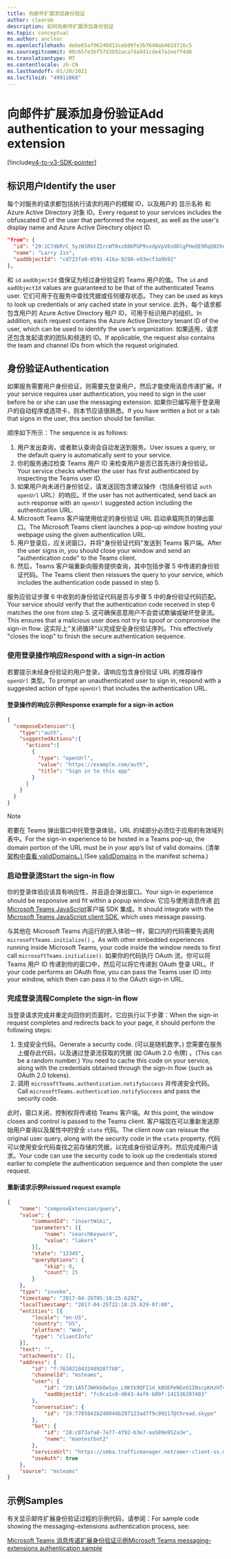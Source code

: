 ```yaml
---
title: 向邮件扩展添加身份验证
author: clearab
description: 如何向邮件扩展添加身份验证
ms.topic: conceptual
ms.author: anclear
ms.openlocfilehash: 4ebe65af06240d13ceb99fe3b7640ab402d716c5
ms.sourcegitcommit: 00c657e3bf57d3b92aca7da941cde47a2eeff4d0
ms.translationtype: MT
ms.contentlocale: zh-CN
ms.lasthandoff: 01/20/2021
ms.locfileid: "49911868"
---
```

# <a name="add-authentication-to-your-messaging-extension"></a><span data-ttu-id="82dc4-103">向邮件扩展添加身份验证</span><span class="sxs-lookup"><span data-stu-id="82dc4-103">Add authentication to your messaging extension</span></span>

[!include[v4-to-v3-SDK-pointer](~/includes/v4-to-v3-pointer-me.md)]

## <a name="identify-the-user"></a><span data-ttu-id="82dc4-104">标识用户</span><span class="sxs-lookup"><span data-stu-id="82dc4-104">Identify the user</span></span>

<span data-ttu-id="82dc4-105">每个对服务的请求都包括执行请求的用户的模糊 ID，以及用户的 显示名称 和 Azure Active Directory 对象 ID。</span><span class="sxs-lookup"><span data-stu-id="82dc4-105">Every request to your services includes the obfuscated ID of the user that performed the request, as well as the user's display name and Azure Active Directory object ID.</span></span>

```json
"from": {
  "id": "29:1C7dbRrC_5yzN1RGtZIrcWT0xz88KPGP9sxdpVpV8sODlgPHeQE9RqQ02hnpuKzy6zZ-AaZx6swUOMj_Dsdse3TQ4sIaeebbFBF-VgjJy_nY",
  "name": "Larry Jin",
  "aadObjectId": "cd723fa0-0591-416a-9290-e93ecf3a9b92"
},
```

<span data-ttu-id="82dc4-106">和 `id` `aadObjectId` 值保证为经过身份验证的 Teams 用户的值。</span><span class="sxs-lookup"><span data-stu-id="82dc4-106">The `id` and `aadObjectId` values are guaranteed to be that of the authenticated Teams user.</span></span> <span data-ttu-id="82dc4-107">它们可用于在服务中查找凭据或任何缓存状态。</span><span class="sxs-lookup"><span data-stu-id="82dc4-107">They can be used as keys to look up credentials or any cached state in your service.</span></span> <span data-ttu-id="82dc4-108">此外，每个请求都包含用户的 Azure Active Directory 租户 ID，可用于标识用户的组织。</span><span class="sxs-lookup"><span data-stu-id="82dc4-108">In addition, each request contains the Azure Active Directory tenant ID of the user, which can be used to identify the user’s organization.</span></span> <span data-ttu-id="82dc4-109">如果适用，请求还包含发起请求的团队和频道的 ID。</span><span class="sxs-lookup"><span data-stu-id="82dc4-109">If applicable, the request also contains the team and channel IDs from which the request originated.</span></span>

## <a name="authentication"></a><span data-ttu-id="82dc4-110">身份验证</span><span class="sxs-lookup"><span data-stu-id="82dc4-110">Authentication</span></span>

<span data-ttu-id="82dc4-111">如果服务需要用户身份验证，则需要先登录用户，然后才能使用消息传递扩展。</span><span class="sxs-lookup"><span data-stu-id="82dc4-111">If your service requires user authentication, you need to sign in the user before he or she can use the messaging extension.</span></span> <span data-ttu-id="82dc4-112">如果你已编写用于登录用户的自动程序或选项卡，则本节应该很熟悉。</span><span class="sxs-lookup"><span data-stu-id="82dc4-112">If you have written a bot or a tab that signs in the user, this section should be familiar.</span></span>

<span data-ttu-id="82dc4-113">顺序如下所示：</span><span class="sxs-lookup"><span data-stu-id="82dc4-113">The sequence is as follows:</span></span>

1. <span data-ttu-id="82dc4-114">用户发出查询，或者默认查询会自动发送到服务。</span><span class="sxs-lookup"><span data-stu-id="82dc4-114">User issues a query, or the default query is automatically sent to your service.</span></span>
2. <span data-ttu-id="82dc4-115">你的服务通过检查 Teams 用户 ID 来检查用户是否已首先进行身份验证。</span><span class="sxs-lookup"><span data-stu-id="82dc4-115">Your service checks whether the user has first authenticated by inspecting the Teams user ID.</span></span>
3. <span data-ttu-id="82dc4-116">如果用户尚未进行身份验证，请发送回包含建议操作（包括身份验证 `auth` `openUrl` URL）的响应。</span><span class="sxs-lookup"><span data-stu-id="82dc4-116">If the user has not authenticated, send back an `auth` response with an `openUrl` suggested action including the authentication URL.</span></span>
4. <span data-ttu-id="82dc4-117">Microsoft Teams 客户端使用给定的身份验证 URL 启动承载网页的弹出窗口。</span><span class="sxs-lookup"><span data-stu-id="82dc4-117">The Microsoft Teams client launches a pop-up window hosting your webpage using the given authentication URL.</span></span>
5. <span data-ttu-id="82dc4-118">用户登录后，应关闭窗口，并将"身份验证代码"发送到 Teams 客户端。</span><span class="sxs-lookup"><span data-stu-id="82dc4-118">After the user signs in, you should close your window and send an "authentication code" to the Teams client.</span></span>
6. <span data-ttu-id="82dc4-119">然后，Teams 客户端重新向服务提供查询，其中包括步骤 5 中传递的身份验证代码。</span><span class="sxs-lookup"><span data-stu-id="82dc4-119">The Teams client then reissues the query to your service, which includes the authentication code passed in step 5.</span></span>

<span data-ttu-id="82dc4-120">服务应验证步骤 6 中收到的身份验证代码是否与步骤 5 中的身份验证代码匹配。</span><span class="sxs-lookup"><span data-stu-id="82dc4-120">Your service should verify that the authentication code received in step 6 matches the one from step 5.</span></span> <span data-ttu-id="82dc4-121">这可确保恶意用户不会尝试欺骗或破坏登录流。</span><span class="sxs-lookup"><span data-stu-id="82dc4-121">This ensures that a malicious user does not try to spoof or compromise the sign-in flow.</span></span> <span data-ttu-id="82dc4-122">这实际上"关闭循环"以完成安全身份验证序列。</span><span class="sxs-lookup"><span data-stu-id="82dc4-122">This effectively "closes the loop" to finish the secure authentication sequence.</span></span>

### <a name="respond-with-a-sign-in-action"></a><span data-ttu-id="82dc4-123">使用登录操作响应</span><span class="sxs-lookup"><span data-stu-id="82dc4-123">Respond with a sign-in action</span></span>

<span data-ttu-id="82dc4-124">若要提示未经身份验证的用户登录，请响应包含身份验证 URL 的推荐操作 `openUrl` 类型。</span><span class="sxs-lookup"><span data-stu-id="82dc4-124">To prompt an unauthenticated user to sign in, respond with a suggested action of type `openUrl` that includes the authentication URL.</span></span>

#### <a name="response-example-for-a-sign-in-action"></a><span data-ttu-id="82dc4-125">登录操作的响应示例</span><span class="sxs-lookup"><span data-stu-id="82dc4-125">Response example for a sign-in action</span></span>

```json
{
  "composeExtension":{
    "type":"auth",
    "suggestedActions":{
      "actions":[
        {
          "type": "openUrl",
          "value": "https://example.com/auth",
          "title": "Sign in to this app"
        }
      ]
    }
  }
}
```

> [!NOTE]
> <span data-ttu-id="82dc4-126">若要在 Teams 弹出窗口中托管登录体验，URL 的域部分必须位于应用的有效域列表中。</span><span class="sxs-lookup"><span data-stu-id="82dc4-126">For the sign-in experience to be hosted in a Teams pop-up, the domain portion of the URL must be in your app’s list of valid domains.</span></span> <span data-ttu-id="82dc4-127"> (清单[架构中查看 validDomains。) ](~/resources/schema/manifest-schema.md#validdomains)</span><span class="sxs-lookup"><span data-stu-id="82dc4-127">(See [validDomains](~/resources/schema/manifest-schema.md#validdomains) in the manifest schema.)</span></span>

### <a name="start-the-sign-in-flow"></a><span data-ttu-id="82dc4-128">启动登录流</span><span class="sxs-lookup"><span data-stu-id="82dc4-128">Start the sign-in flow</span></span>

<span data-ttu-id="82dc4-129">你的登录体验应该具有响应性，并且适合弹出窗口。</span><span class="sxs-lookup"><span data-stu-id="82dc4-129">Your sign-in experience should be responsive and fit within a popup window.</span></span> <span data-ttu-id="82dc4-130">它应与使用消息传递 [的 Microsoft Teams JavaScript](/javascript/api/overview/msteams-client)客户端 SDK 集成。</span><span class="sxs-lookup"><span data-stu-id="82dc4-130">It should integrate with the [Microsoft Teams JavaScript client SDK](/javascript/api/overview/msteams-client), which uses message passing.</span></span>

<span data-ttu-id="82dc4-131">与其他在 Microsoft Teams 内运行的嵌入体验一样，窗口内的代码需要先调用 `microsoftTeams.initialize()` 。</span><span class="sxs-lookup"><span data-stu-id="82dc4-131">As with other embedded experiences running inside Microsoft Teams, your code inside the window needs to first call `microsoftTeams.initialize()`.</span></span> <span data-ttu-id="82dc4-132">如果你的代码执行 OAuth 流，你可以将 Teams 用户 ID 传递到你的窗口中，然后可以将它传递到 OAuth 登录 URL。</span><span class="sxs-lookup"><span data-stu-id="82dc4-132">If your code performs an OAuth flow, you can pass the Teams user ID into your window, which then can pass it to the OAuth sign-in URL.</span></span>

### <a name="complete-the-sign-in-flow"></a><span data-ttu-id="82dc4-133">完成登录流程</span><span class="sxs-lookup"><span data-stu-id="82dc4-133">Complete the sign-in flow</span></span>

<span data-ttu-id="82dc4-134">当登录请求完成并重定向回你的页面时，它应执行以下步骤：</span><span class="sxs-lookup"><span data-stu-id="82dc4-134">When the sign-in request completes and redirects back to your page, it should perform the following steps:</span></span>

1. <span data-ttu-id="82dc4-135">生成安全代码。</span><span class="sxs-lookup"><span data-stu-id="82dc4-135">Generate a security code.</span></span> <span data-ttu-id="82dc4-136"> (可以是随机数字。) 您需要在服务上缓存此代码，以及通过登录流获取的凭据 (如 OAuth 2.0 令牌) 。</span><span class="sxs-lookup"><span data-stu-id="82dc4-136">(This can be a random number.) You need to cache this code on your service, along with the credentials obtained through the sign-in flow (such as OAuth 2.0 tokens).</span></span>
2. <span data-ttu-id="82dc4-137">调用 `microsoftTeams.authentication.notifySuccess` 并传递安全代码。</span><span class="sxs-lookup"><span data-stu-id="82dc4-137">Call `microsoftTeams.authentication.notifySuccess` and pass the security code.</span></span>

<span data-ttu-id="82dc4-138">此时，窗口关闭，控制权将传递给 Teams 客户端。</span><span class="sxs-lookup"><span data-stu-id="82dc4-138">At this point, the window closes and control is passed to the Teams client.</span></span> <span data-ttu-id="82dc4-139">客户端现在可以重新发送原始用户查询以及属性中的安全 `state` 代码。</span><span class="sxs-lookup"><span data-stu-id="82dc4-139">The client now can reissue the original user query, along with the security code in the `state` property.</span></span> <span data-ttu-id="82dc4-140">代码可以使用安全代码查找之前存储的凭据，以完成身份验证序列，然后完成用户请求。</span><span class="sxs-lookup"><span data-stu-id="82dc4-140">Your code can use the security code to look up the credentials stored earlier to complete the authentication sequence and then complete the user request.</span></span>

#### <a name="reissued-request-example"></a><span data-ttu-id="82dc4-141">重新请求示例</span><span class="sxs-lookup"><span data-stu-id="82dc4-141">Reissued request example</span></span>

```json
{
    "name": "composeExtension/query",
    "value": {
        "commandId": "insertWiki",
        "parameters": [{
            "name": "searchKeyword",
            "value": "lakers"
        }],
        "state": "12345",
        "queryOptions": {
            "skip": 0,
            "count": 25
        }
    },
    "type": "invoke",
    "timestamp": "2017-04-26T05:18:25.629Z",
    "localTimestamp": "2017-04-25T22:18:25.629-07:00",
    "entities": [{
        "locale": "en-US",
        "country": "US",
        "platform": "Web",
        "type": "clientInfo"
    }],
    "text": "",
    "attachments": [],
    "address": {
        "id": "f:7638210432489287768",
        "channelId": "msteams",
        "user": {
            "id": "29:1A5TJWHkbOwSyu_L9Ktk9QFI1d_kBOEPeNEeO1INscpKHzHTvWfiau5AX_6y3SuiOby-r73dzHJ17HipUWqGPgw",
            "aadObjectId": "fc8ca1c0-d043-4af6-b09f-141536207403"
        },
        "conversation": {
            "id": "19:7705841b240044b297123ad7f9c99217@thread.skype"
        },
        "bot": {
            "id": "28:c073afa8-7e77-4f92-b3e7-aa589e952a3e",
            "name": "maotestbot2"
        },
        "serviceUrl": "https://smba.trafficmanager.net/amer-client-ss.msg/",
        "useAuth": true
    },
    "source": "msteams"
}
```

## <a name="samples"></a><span data-ttu-id="82dc4-142">示例</span><span class="sxs-lookup"><span data-stu-id="82dc4-142">Samples</span></span>
<span data-ttu-id="82dc4-143">有关显示邮件扩展身份验证过程的示例代码，请参阅：</span><span class="sxs-lookup"><span data-stu-id="82dc4-143">For sample code showing the messaging-extensions authentication process, see:</span></span>

[<span data-ttu-id="82dc4-144">Microsoft Teams 消息传递扩展身份验证示例</span><span class="sxs-lookup"><span data-stu-id="82dc4-144">Microsoft Teams messaging-extensions authentication sample</span></span>](https://github.com/microsoft/BotBuilder-Samples/tree/main/samples/csharp_dotnetcore/52.teams-messaging-extensions-search-auth-config)

 
